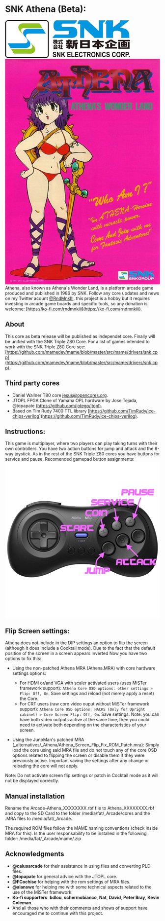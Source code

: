 # SNK Athena (Beta):
![SNK logo](/docs/snk_corp_logo.png)
![Game Flyer](/docs/Athena_flyer.png)
Athena, also known as Athena's Wonder Land, is a platform arcade game produced and published in 1986 by SNK.
Follow any core updates and news on my Twitter acount [@RndMnkIII](https://twitter.com/RndMnkIII). this project is a hobby but it requires investing in arcade game boards and specific tools, so any donation is welcome: [https://ko-fi.com/rndmnkiii](https://ko-fi.com/rndmnkiii).

## About
This core as beta release will be published as independet core. Finally will be unified with the SNK Triple Z80 Core. For a list of games intended to work with the SNK Triple Z80 Core see:
[https://github.com/mamedev/mame/blob/master/src/mame/drivers/snk.cpp](https://github.com/mamedev/mame/blob/master/src/mame/drivers/snk.cpp).  

## Third party cores
* Daniel Wallner T80 core [jesus@opencores.org](https://opencores.org/projects/t80).
* JTOPL FPGA Clone of Yamaha OPL hardware by Jose Tejada, @topapate [(https://github.com/jotego/jtopl)](https://github.com/jotego/jtopl).
* Based on Tim Rudy 7400 TTL library [https://github.com/TimRudy/ice-chips-verilog](https://github.com/TimRudy/ice-chips-verilog).

## Instructions:
This game is multiplayer, where two players can play taking turns with their own controllers. You have two action buttons for jump and attack and the 8-way joystick. As in the rest of the SNK Triple Z80 cores you have buttons for service and pause. Recomended gamepad button assignments:
![gamepad buttons](/docs/Athena_btn_map.jpg)

## Flip Screen settings:
Athena does not include in the DIP settings an option to flip the screen (although it does include a Cocktail mode). Due to the fact that the default position of the screen in a screen appears inverted
Now you have two options to fix this:
* Using the non-patched Athena MRA (Athena.MRA) with core hardware settings options:
	* For HDMI or/and VGA with scaler activated users (uses MiSTer framework support): `Athena Core OSD options: other settings > Flip: Off, On`. Save settings and reload (not merely apply a reset) the Core.
	* For CRT users (raw core video ouput without MiSTer framework support): `Athena Core OSD options: HACKS (Only for Upright cabinet) > Core Screen Flip: Off, On`. Save settings.
	Note: you can have both video outputs active at the same time, then you could need to activate both depending on the characteristics of your screen.

* Using the JunoMan's patched MRA (_alternatives/_Athena/Athena_Screen_Flip_Fix_ROM_Patch.mra):
Simply load the core using said MRA file and do not touch any of the core OSD options related to flipping the screen or disable them if they were previously active. Important saving the settings after any change or reloading the core will not apply.

Note: Do not activate screen flip settings or patch in Cocktail mode as it will not be displayed correctly.

## Manual installation
Rename the Arcade-Athena_XXXXXXXX.rbf file to Athena_XXXXXXXX.rbf and copy to the SD Card to the folder  /media/fat/_Arcade/cores and the .MRA files to /media/fat/_Arcade.

The required ROM files follow the MAME naming conventions (check inside MRA for this). Is the user responsability to be installed in the following folder:
/media/fat/_Arcade/mame/<mame rom>.zip

## Acknowledgments
* __@caiusarcade__ for their assistance in using files and converting PLD files.
* __@topapate__ for general advice with the JTOPL core.
* __@FCochise__ for helping with the rom settings of MRA files.
* __@alanswx__ for helping me with some technical aspects related to the use of the MiSTer framework.
* __Ko-fi supporters__: __bdlou__, __schermobianco__, __Nat__, __David__, __Peter Bray__, __Kevin Coleman__.
* And all those who with their comments and shows of support have encouraged me to continue with this project.



